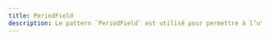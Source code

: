```yaml
---
title: PeriodField
description: Le pattern `PeriodField` est utilisé pour permettre à l’utilisateur de saisir une période.
---
```


<doc-tabs>

<doc-tab-item label="Utilisation">

<doc-usage name="period-field"></doc-usage>

</doc-tab-item>

<doc-tab-item label="API">

<doc-api name="period-field"></doc-api>
</doc-tab-item>

</doc-tabs>
